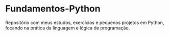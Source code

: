 # Fundamentos-Python
Repositório com meus estudos, exercícios e pequenos projetos em Python, focando na prática da linguagem e lógica de programação.

